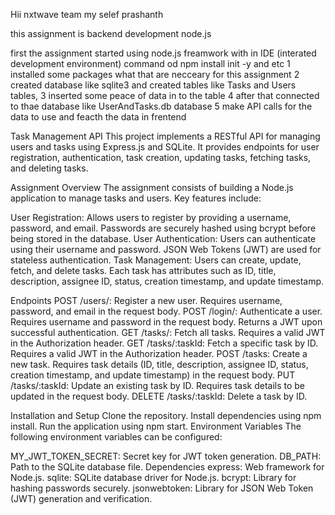 Hii nxtwave team 
my selef prashanth 

this assignment is backend development node.js 

first the assignment started using node.js freamwork 
with in IDE (interated development environment) 
command od npm install init -y and etc 
1 installed some packages what that are necceary for this assignment 
2 created database like sqlite3 and created tables like Tasks and Users tables, 
3 inserted some peace of data in to the table 
4 after that connected to thae database like UserAndTasks.db database 
5 make API calls for the data to use and feacth the data in frentend 

Task Management API
This project implements a RESTful API for managing users and tasks using Express.js and SQLite. It provides endpoints for user registration, authentication, task creation, updating tasks, fetching tasks, and deleting tasks.




Assignment Overview
The assignment consists of building a Node.js application to manage tasks and users. Key features include:

User Registration: Allows users to register by providing a username, password, and email. Passwords are securely hashed using bcrypt before being stored in the database.
User Authentication: Users can authenticate using their username and password. JSON Web Tokens (JWT) are used for stateless authentication.
Task Management: Users can create, update, fetch, and delete tasks. Each task has attributes such as ID, title, description, assignee ID, status, creation timestamp, and update timestamp. 


Endpoints
POST /users/: Register a new user. Requires username, password, and email in the request body.
POST /login/: Authenticate a user. Requires username and password in the request body. Returns a JWT upon successful authentication.
GET /tasks/: Fetch all tasks. Requires a valid JWT in the Authorization header.
GET /tasks/:taskId: Fetch a specific task by ID. Requires a valid JWT in the Authorization header.
POST /tasks: Create a new task. Requires task details (ID, title, description, assignee ID, status, creation timestamp, and update timestamp) in the request body.
PUT /tasks/:taskId: Update an existing task by ID. Requires task details to be updated in the request body.
DELETE /tasks/:taskId: Delete a task by ID. 


Installation and Setup
Clone the repository.
Install dependencies using npm install.
Run the application using npm start.
Environment Variables
The following environment variables can be configured:

MY_JWT_TOKEN_SECRET: Secret key for JWT token generation.
DB_PATH: Path to the SQLite database file.
Dependencies
express: Web framework for Node.js.
sqlite: SQLite database driver for Node.js.
bcrypt: Library for hashing passwords securely.
jsonwebtoken: Library for JSON Web Token (JWT) generation and verification.
